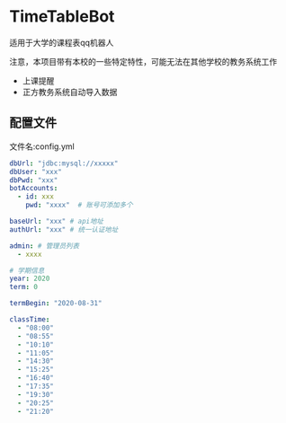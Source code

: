 # TimeTableBot

适用于大学的课程表qq机器人

注意，本项目带有本校的一些特定特性，可能无法在其他学校的教务系统工作

* 上课提醒
* 正方教务系统自动导入数据


## 配置文件

文件名:config.yml

```yml
dbUrl: "jdbc:mysql://xxxxx"
dbUser: "xxx"
dbPwd: "xxx"
botAccounts:
  - id: xxx
    pwd: "xxxx"  # 账号可添加多个

baseUrl: "xxx" # api地址
authUrl: "xxx" # 统一认证地址

admin: # 管理员列表
  - xxxx

# 学期信息
year: 2020
term: 0

termBegin: "2020-08-31"

classTime:
  - "08:00"
  - "08:55"
  - "10:10"
  - "11:05"
  - "14:30"
  - "15:25"
  - "16:40"
  - "17:35"
  - "19:30"
  - "20:25"
  - "21:20"
```
